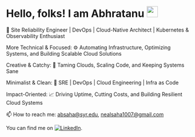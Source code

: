 # Hello, folks! I am Abhratanu <img src="https://raw.githubusercontent.com/MartinHeinz/MartinHeinz/master/wave.gif" width="30px">

🚀 Site Reliability Engineer | DevOps | Cloud-Native Architect | Kubernetes & Observability Enthusiast

More Technical & Focused:
⚙️ Automating Infrastructure, Optimizing Systems, and Building Scalable Cloud Solutions

Creative & Catchy:
🔧 Taming Clouds, Scaling Code, and Keeping Systems Sane

Minimalist & Clean:
🔹 SRE | DevOps | Cloud Engineering | Infra as Code

Impact-Oriented:
📈 Driving Uptime, Cutting Costs, and Building Resilient Cloud Systems

📫 How to reach me: absaha@syr.edu, nealsaha1007@gmail.com

<!-- Actual text -->

You can find me on [![LinkedIn][2.2]][2].

<!-- Icons -->

[1.2]: http://i.imgur.com/wWzX9uB.png (twitter icon without padding)
[2.2]: https://raw.githubusercontent.com/MartinHeinz/MartinHeinz/master/linkedin-3-16.png

<!-- Links to your social media accounts -->

[2]: https://www.linkedin.com/in/abhratanu-saha/
